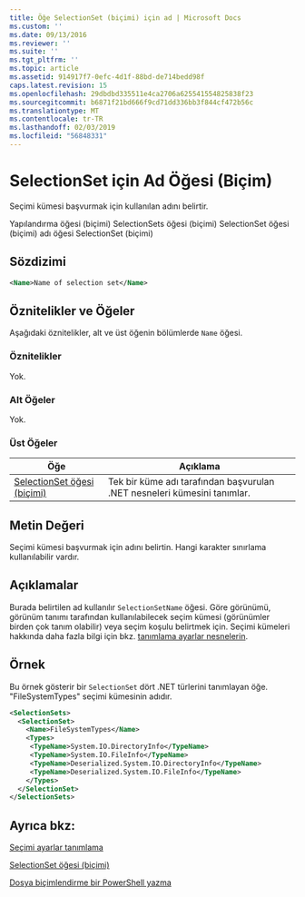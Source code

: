 ```yaml
---
title: Öğe SelectionSet (biçimi) için ad | Microsoft Docs
ms.custom: ''
ms.date: 09/13/2016
ms.reviewer: ''
ms.suite: ''
ms.tgt_pltfrm: ''
ms.topic: article
ms.assetid: 914917f7-0efc-4d1f-88bd-de714bedd98f
caps.latest.revision: 15
ms.openlocfilehash: 29dbdbd335511e4ca2706a625541554825838f23
ms.sourcegitcommit: b6871f21bd666f9cd71dd336bb3f844cf472b56c
ms.translationtype: MT
ms.contentlocale: tr-TR
ms.lasthandoff: 02/03/2019
ms.locfileid: "56848331"
---
```

# <a name="name-element-for-selectionset-format"></a>SelectionSet için Ad Öğesi (Biçim)

Seçimi kümesi başvurmak için kullanılan adını belirtir.

Yapılandırma öğesi (biçimi) SelectionSets öğesi (biçimi) SelectionSet öğesi (biçimi) adı öğesi SelectionSet (biçimi)

## <a name="syntax"></a>Sözdizimi

```xml
<Name>Name of selection set</Name>
```

## <a name="attributes-and-elements"></a>Öznitelikler ve Öğeler

Aşağıdaki öznitelikler, alt ve üst öğenin bölümlerde `Name` öğesi.

### <a name="attributes"></a>Öznitelikler

Yok.

### <a name="child-elements"></a>Alt Öğeler

Yok.

### <a name="parent-elements"></a>Üst Öğeler

|Öğe|Açıklama|
|-------------|-----------------|
|[SelectionSet öğesi (biçimi)](./selectionset-element-format.md)|Tek bir küme adı tarafından başvurulan .NET nesneleri kümesini tanımlar.|

## <a name="text-value"></a>Metin Değeri

Seçimi kümesi başvurmak için adını belirtin. Hangi karakter sınırlama kullanılabilir vardır.

## <a name="remarks"></a>Açıklamalar

Burada belirtilen ad kullanılır `SelectionSetName` öğesi. Göre görünümü, görünüm tanımı tarafından kullanılabilecek seçim kümesi (görünümler birden çok tanım olabilir) veya seçim koşulu belirtmek için. Seçimi kümeleri hakkında daha fazla bilgi için bkz. [tanımlama ayarlar nesnelerin](./defining-selection-sets.md).

## <a name="example"></a>Örnek

Bu örnek gösterir bir `SelectionSet` dört .NET türlerini tanımlayan öğe. "FileSystemTypes" seçimi kümesinin adıdır.

```xml
<SelectionSets>
  <SelectionSet>
    <Name>FileSystemTypes</Name>
    <Types>
     <TypeName>System.IO.DirectoryInfo</TypeName>
     <TypeName>System.IO.FileInfo</TypeName>
     <TypeName>Deserialized.System.IO.DirectoryInfo</TypeName>
     <TypeName>Deserialized.System.IO.FileInfo</TypeName>
    </Types>
  </SelectionSet>
</SelectionSets>
```

## <a name="see-also"></a>Ayrıca bkz:

[Seçimi ayarlar tanımlama](./defining-selection-sets.md)

[SelectionSet öğesi (biçimi)](./selectionset-element-format.md)

[Dosya biçimlendirme bir PowerShell yazma](./writing-a-powershell-formatting-file.md)
